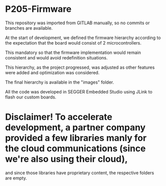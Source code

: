 # P205-Firmware
This repository was imported from GITLAB manually, so no commits or branches are available.

At the start of development, we defined the firmware hierarchy according to the expectation that the board would consist of 2 microcontrollers. 

This mandatory so that the firmware implementation would remain consistent and would avoid redefinition situations. 

This hierarchy, as the project progressed, was adjusted as other features were added and optimization was considered.

The final hierarchy is available in the "images" folder.

All the code was developed in SEGGER Embedded Studio using JLink to flash our custom boards.

# Disclaimer! To accelerate development, a partner company provided a few libraries manly for the cloud communications (since we're also using their cloud),
and since those libraries have proprietary content, the respective folders are empty.
